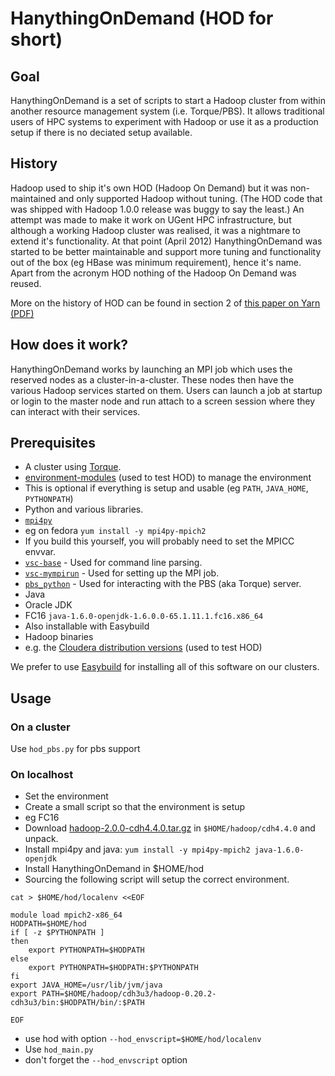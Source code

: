 # HanythingOnDemand  (HOD for short)

## Goal
HanythingOnDemand is a set of scripts to start a Hadoop cluster from within
another resource management system (i.e. Torque/PBS). It allows traditional
users of HPC systems to experiment with Hadoop or use it as a production setup
if there is no deciated setup available.

## History
Hadoop used to ship it's own HOD (Hadoop On Demand) but it was non-maintained
and only supported Hadoop without tuning. (The HOD code that was shipped with
Hadoop 1.0.0 release was buggy to say the least.) An attempt was made to make
it work on UGent HPC infrastructure, but although a working Hadoop cluster was
realised, it was a nightmare to extend it's functionality.  At that point
(April 2012) HanythingOnDemand was started to be better maintainable and
support more tuning and functionality out of the box (eg HBase was minimum
requirement), hence it's name.  Apart from the acronym HOD nothing of the
Hadoop On Demand was reused.

More on the history of HOD can be found in section 2 of [this paper on Yarn
(PDF)](http://www.cs.cmu.edu/~garth/15719/papers/yarn.pdf)

## How does it work?
HanythingOnDemand works by launching an MPI job which uses the reserved nodes as a
cluster-in-a-cluster. These nodes then have the various Hadoop services started
on them. Users can launch a job at startup or login to the master node and run
attach to a screen session where they can interact with their services.

## Prerequisites
* A cluster using [Torque](http://www.adaptivecomputing.com/products/open-source/torque/).
* [environment-modules](http://modules.sourceforge.net/) (used to test HOD) to manage the environment
 * This is optional if everything is setup and usable (eg `PATH`, `JAVA_HOME`, `PYTHONPATH`)
* Python and various libraries.
 * [`mpi4py`](http://mpi4py.scipy.org/) 
  * eg on fedora `yum install -y mpi4py-mpich2`
  * If you build this yourself, you will probably need to set the MPICC envvar.
 * [`vsc-base`](https://github.com/hpcugent/vsc-base) - Used for command line parsing.
 * [`vsc-mympirun`](https://github.com/hpcugent/vsc-mympirun) - Used for setting up the MPI job.
 * [`pbs_python`](https://oss.trac.surfsara.nl/pbs_python) - Used for interacting with the PBS (aka Torque) server.
* Java 
 * Oracle JDK 
 * FC16 `java-1.6.0-openjdk-1.6.0.0-65.1.11.1.fc16.x86_64`
 * Also installable with Easybuild
* Hadoop binaries
 * e.g. the [Cloudera distribution versions](http://archive.cloudera.com/cdh4/cdh/4/) (used to test HOD)

We prefer to use [Easybuild](https://github.com/hpcugent/easybuild) for
installing all of this software on our clusters.

## Usage
### On a cluster
 Use `hod_pbs.py` for pbs support
### On localhost
 * Set the environment
  * Create a small script so that the environment is setup
  * eg FC16
   * Download [hadoop-2.0.0-cdh4.4.0.tar.gz](http://archive.cloudera.com/cdh4/cdh/4/) in `$HOME/hadoop/cdh4.4.0` and unpack.
   * Install mpi4py and java: `yum install -y mpi4py-mpich2 java-1.6.0-openjdk`
   * Install HanythingOnDemand in $HOME/hod
   * Sourcing the following script will setup the correct environment.
 
```shell
cat > $HOME/hod/localenv <<EOF

module load mpich2-x86_64
HODPATH=$HOME/hod
if [ -z $PYTHONPATH ]
then
    export PYTHONPATH=$HODPATH
else
    export PYTHONPATH=$HODPATH:$PYTHONPATH
fi
export JAVA_HOME=/usr/lib/jvm/java
export PATH=$HOME/hadoop/cdh3u3/hadoop-0.20.2-cdh3u3/bin:$HODPATH/bin/:$PATH

EOF
```
 
 * use hod with option `--hod_envscript=$HOME/hod/localenv`
 * Use `hod_main.py`
  * don't forget the `--hod_envscript` option
